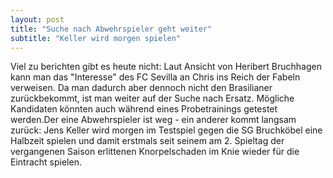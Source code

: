 ```yaml
---
layout: post
title: "Suche nach Abwehrspieler geht weiter"
subtitle: "Keller wird morgen spielen"
---
```


Viel zu berichten gibt es heute nicht: Laut Ansicht von Heribert Bruchhagen kann man das "Interesse" des FC Sevilla an Chris ins Reich der Fabeln verweisen. Da man dadurch aber dennoch nicht den Brasilianer zurückbekommt, ist man weiter auf der Suche nach Ersatz. Mögliche Kandidaten könnten auch während eines Probetrainings getestet werden.Der eine Abwehrspieler ist weg - ein anderer kommt langsam zurück: Jens Keller wird morgen im Testspiel gegen die SG Bruchköbel eine Halbzeit spielen und damit erstmals seit seinem am 2. Spieltag der vergangenen Saison erlittenen Knorpelschaden im Knie wieder für die Eintracht spielen.


